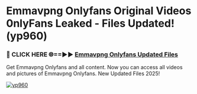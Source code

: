 # Emmavpng Onlyfans Original Videos 0nlyFans Leaked - Files Updated! (yp960)

<h3>🔴 CLICK HERE 🌐==►► <a href="https://tinyurl.com/ehrbuxhb" rel="nofollow">Emmavpng Onlyfans Updated Files</a></h3>

Get Emmavpng Onlyfans and all content. Now you can access all videos and pictures of Emmavpng Onlyfans. New Updated Files 2025!

[![yp960](https://i.imgur.com/lVYEuWS.gif)](https://tinyurl.com/ehrbuxhb)

